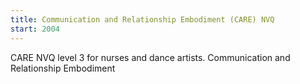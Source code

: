 ```yaml
---
title: Communication and Relationship Embodiment (CARE) NVQ
start: 2004
---
```


CARE NVQ level 3 for nurses and dance artists. Communication and Relationship Embodiment
